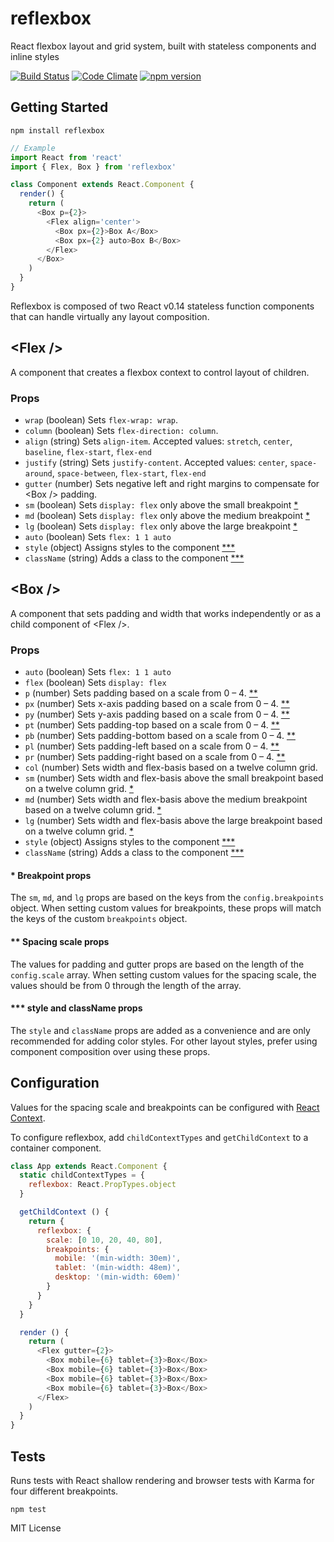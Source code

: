 # reflexbox

React flexbox layout and grid system, built with stateless components and inline styles

[![Build Status](https://travis-ci.org/jxnblk/reflexbox.svg)](https://travis-ci.org/jxnblk/reflexbox)
[![Code Climate](https://codeclimate.com/github/jxnblk/reflexbox/badges/gpa.svg)](https://codeclimate.com/github/jxnblk/reflexbox)
[![npm version](https://badge.fury.io/js/reflexbox.svg)](https://badge.fury.io/js/reflexbox)

## Getting Started

```
npm install reflexbox
```

```js
// Example
import React from 'react'
import { Flex, Box } from 'reflexbox'

class Component extends React.Component {
  render() {
    return (
      <Box p={2}>
        <Flex align='center'>
          <Box px={2}>Box A</Box>
          <Box px={2} auto>Box B</Box>
        </Flex>
      </Box>
    )
  }
}
```

Reflexbox is composed of two React v0.14 stateless function components that can handle virtually any layout composition.

## \<Flex /\>

A component that creates a flexbox context to control layout of children.

### Props

- `wrap` (boolean) Sets `flex-wrap: wrap`.
- `column` (boolean) Sets `flex-direction: column`.
- `align` (string) Sets `align-item`. Accepted values: `stretch`, `center`, `baseline`, `flex-start`, `flex-end`
- `justify` (string) Sets `justify-content`. Accepted values: `center`, `space-around`, `space-between`, `flex-start`, `flex-end`
- `gutter` (number) Sets negative left and right margins to compensate for \<Box /\> padding.
- `sm` (boolean) Sets `display: flex` only above the small breakpoint [*](breakpoint-props)
- `md` (boolean) Sets `display: flex` only above the medium breakpoint [*](breakpoint-props)
- `lg` (boolean) Sets `display: flex` only above the large breakpoint [*](breakpoint-props)
- `auto` (boolean) Sets `flex: 1 1 auto`
- `style` (object) Assigns styles to the component [***](#style-and-classname-props)
- `className` (string) Adds a class to the component [***](#style-and-classname-props)

## \<Box /\>

A component that sets padding and width that works independently or as a child component of \<Flex /\>.

### Props

- `auto` (boolean) Sets `flex: 1 1 auto`
- `flex` (boolean) Sets `display: flex`
- `p` (number) Sets padding based on a scale from 0 – 4. [**](spacing-scale-props)
- `px` (number) Sets x-axis padding based on a scale from 0 – 4. [**](spacing-scale-props)
- `py` (number) Sets y-axis padding based on a scale from 0 – 4. [**](spacing-scale-props)
- `pt` (number) Sets padding-top based on a scale from 0 – 4. [**](spacing-scale-props)
- `pb` (number) Sets padding-bottom based on a scale from 0 – 4. [**](spacing-scale-props)
- `pl` (number) Sets padding-left based on a scale from 0 – 4. [**](spacing-scale-props)
- `pr` (number) Sets padding-right based on a scale from 0 – 4. [**](spacing-scale-props)
- `col` (number) Sets width and flex-basis based on a twelve column grid.
- `sm` (number) Sets width and flex-basis above the small breakpoint based on a twelve column grid. [*](breakpoint-props)
- `md` (number) Sets width and flex-basis above the medium breakpoint based on a twelve column grid. [*](breakpoint-props)
- `lg` (number) Sets width and flex-basis above the large breakpoint based on a twelve column grid. [*](breakpoint-props)
- `style` (object) Assigns styles to the component [***](#style-and-classname-props)
- `className` (string) Adds a class to the component [***](#style-and-classname-props)


#### * Breakpoint props

The `sm`, `md`, and `lg` props are based on the keys from the `config.breakpoints` object.
When setting custom values for breakpoints, these props will match the keys of the custom `breakpoints` object.

#### ** Spacing scale props

The values for padding and gutter props are based on the length of the `config.scale` array.
When setting custom values for the spacing scale, the values should be from 0 through the length of the array.

#### *** style and className props

The `style` and `className` props are added as a convenience and are only recommended for adding color styles.
For other layout styles, prefer using component composition over using these props.

## Configuration

Values for the spacing scale and breakpoints can be configured with
[React Context](https://facebook.github.io/react/docs/context.html).

To configure reflexbox, add `childContextTypes` and `getChildContext` to a container component.

```js
class App extends React.Component {
  static childContextTypes = {
    reflexbox: React.PropTypes.object
  }

  getChildContext () {
    return {
      reflexbox: {
        scale: [0 10, 20, 40, 80],
        breakpoints: {
          mobile: '(min-width: 30em)',
          tablet: '(min-width: 48em)',
          desktop: '(min-width: 60em)'
        }
      }
    }
  }

  render () {
    return (
      <Flex gutter={2}>
        <Box mobile={6} tablet={3}>Box</Box>
        <Box mobile={6} tablet={3}>Box</Box>
        <Box mobile={6} tablet={3}>Box</Box>
        <Box mobile={6} tablet={3}>Box</Box>
      </Flex>
    )
  }
}
```

## Tests

Runs tests with React shallow rendering and browser tests with Karma for four different breakpoints.

```
npm test
```

MIT License
